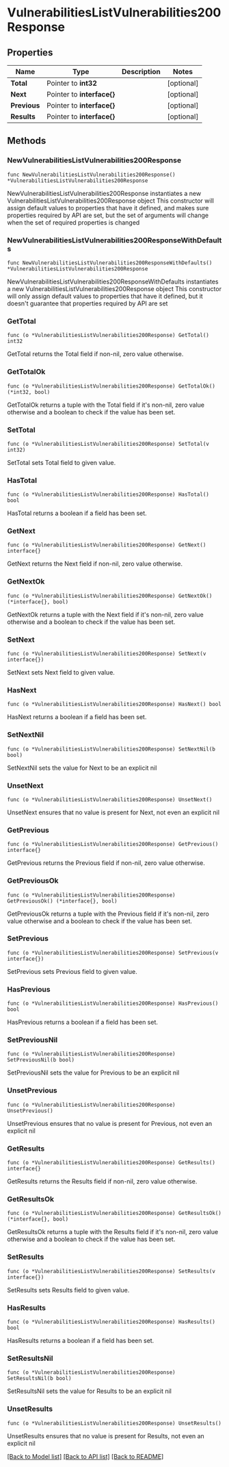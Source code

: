 # VulnerabilitiesListVulnerabilities200Response

## Properties

Name | Type | Description | Notes
------------ | ------------- | ------------- | -------------
**Total** | Pointer to **int32** |  | [optional] 
**Next** | Pointer to **interface{}** |  | [optional] 
**Previous** | Pointer to **interface{}** |  | [optional] 
**Results** | Pointer to **interface{}** |  | [optional] 

## Methods

### NewVulnerabilitiesListVulnerabilities200Response

`func NewVulnerabilitiesListVulnerabilities200Response() *VulnerabilitiesListVulnerabilities200Response`

NewVulnerabilitiesListVulnerabilities200Response instantiates a new VulnerabilitiesListVulnerabilities200Response object
This constructor will assign default values to properties that have it defined,
and makes sure properties required by API are set, but the set of arguments
will change when the set of required properties is changed

### NewVulnerabilitiesListVulnerabilities200ResponseWithDefaults

`func NewVulnerabilitiesListVulnerabilities200ResponseWithDefaults() *VulnerabilitiesListVulnerabilities200Response`

NewVulnerabilitiesListVulnerabilities200ResponseWithDefaults instantiates a new VulnerabilitiesListVulnerabilities200Response object
This constructor will only assign default values to properties that have it defined,
but it doesn't guarantee that properties required by API are set

### GetTotal

`func (o *VulnerabilitiesListVulnerabilities200Response) GetTotal() int32`

GetTotal returns the Total field if non-nil, zero value otherwise.

### GetTotalOk

`func (o *VulnerabilitiesListVulnerabilities200Response) GetTotalOk() (*int32, bool)`

GetTotalOk returns a tuple with the Total field if it's non-nil, zero value otherwise
and a boolean to check if the value has been set.

### SetTotal

`func (o *VulnerabilitiesListVulnerabilities200Response) SetTotal(v int32)`

SetTotal sets Total field to given value.

### HasTotal

`func (o *VulnerabilitiesListVulnerabilities200Response) HasTotal() bool`

HasTotal returns a boolean if a field has been set.

### GetNext

`func (o *VulnerabilitiesListVulnerabilities200Response) GetNext() interface{}`

GetNext returns the Next field if non-nil, zero value otherwise.

### GetNextOk

`func (o *VulnerabilitiesListVulnerabilities200Response) GetNextOk() (*interface{}, bool)`

GetNextOk returns a tuple with the Next field if it's non-nil, zero value otherwise
and a boolean to check if the value has been set.

### SetNext

`func (o *VulnerabilitiesListVulnerabilities200Response) SetNext(v interface{})`

SetNext sets Next field to given value.

### HasNext

`func (o *VulnerabilitiesListVulnerabilities200Response) HasNext() bool`

HasNext returns a boolean if a field has been set.

### SetNextNil

`func (o *VulnerabilitiesListVulnerabilities200Response) SetNextNil(b bool)`

 SetNextNil sets the value for Next to be an explicit nil

### UnsetNext
`func (o *VulnerabilitiesListVulnerabilities200Response) UnsetNext()`

UnsetNext ensures that no value is present for Next, not even an explicit nil
### GetPrevious

`func (o *VulnerabilitiesListVulnerabilities200Response) GetPrevious() interface{}`

GetPrevious returns the Previous field if non-nil, zero value otherwise.

### GetPreviousOk

`func (o *VulnerabilitiesListVulnerabilities200Response) GetPreviousOk() (*interface{}, bool)`

GetPreviousOk returns a tuple with the Previous field if it's non-nil, zero value otherwise
and a boolean to check if the value has been set.

### SetPrevious

`func (o *VulnerabilitiesListVulnerabilities200Response) SetPrevious(v interface{})`

SetPrevious sets Previous field to given value.

### HasPrevious

`func (o *VulnerabilitiesListVulnerabilities200Response) HasPrevious() bool`

HasPrevious returns a boolean if a field has been set.

### SetPreviousNil

`func (o *VulnerabilitiesListVulnerabilities200Response) SetPreviousNil(b bool)`

 SetPreviousNil sets the value for Previous to be an explicit nil

### UnsetPrevious
`func (o *VulnerabilitiesListVulnerabilities200Response) UnsetPrevious()`

UnsetPrevious ensures that no value is present for Previous, not even an explicit nil
### GetResults

`func (o *VulnerabilitiesListVulnerabilities200Response) GetResults() interface{}`

GetResults returns the Results field if non-nil, zero value otherwise.

### GetResultsOk

`func (o *VulnerabilitiesListVulnerabilities200Response) GetResultsOk() (*interface{}, bool)`

GetResultsOk returns a tuple with the Results field if it's non-nil, zero value otherwise
and a boolean to check if the value has been set.

### SetResults

`func (o *VulnerabilitiesListVulnerabilities200Response) SetResults(v interface{})`

SetResults sets Results field to given value.

### HasResults

`func (o *VulnerabilitiesListVulnerabilities200Response) HasResults() bool`

HasResults returns a boolean if a field has been set.

### SetResultsNil

`func (o *VulnerabilitiesListVulnerabilities200Response) SetResultsNil(b bool)`

 SetResultsNil sets the value for Results to be an explicit nil

### UnsetResults
`func (o *VulnerabilitiesListVulnerabilities200Response) UnsetResults()`

UnsetResults ensures that no value is present for Results, not even an explicit nil

[[Back to Model list]](../README.md#documentation-for-models) [[Back to API list]](../README.md#documentation-for-api-endpoints) [[Back to README]](../README.md)


